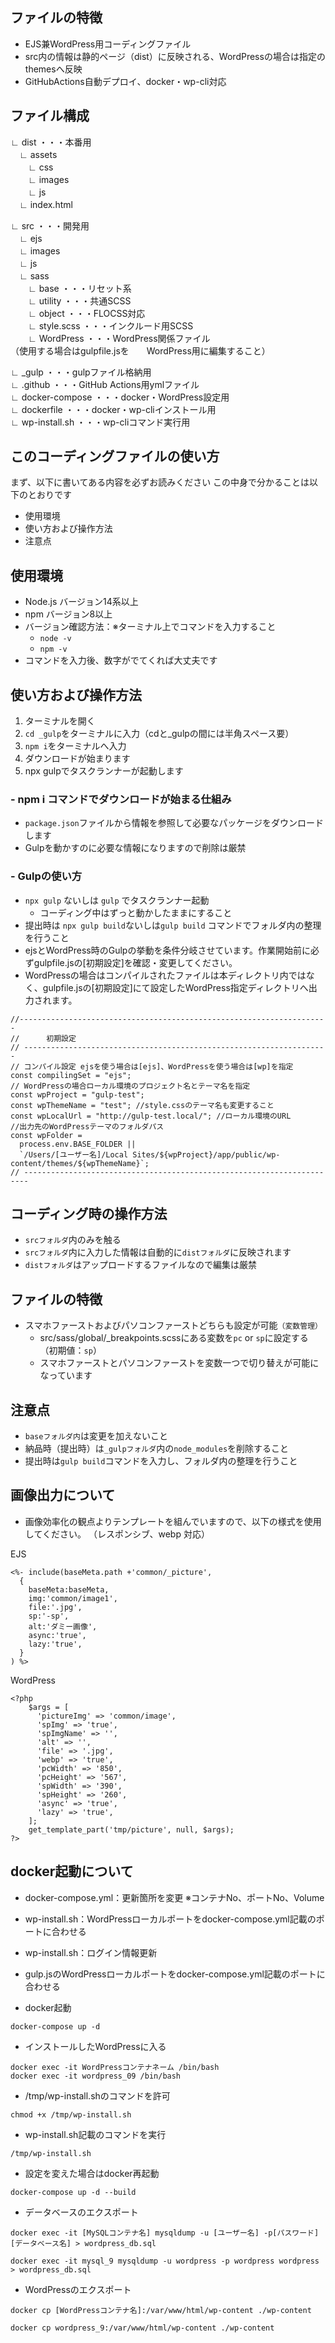 ## ファイルの特徴
- EJS兼WordPress用コーディングファイル
- src内の情報は静的ページ（dist）に反映される、WordPressの場合は指定のthemesへ反映
- GitHubActions自動デプロイ、docker・wp-cli対応


## ファイル構成  
∟ dist ・・・本番用  
　∟ assets  
　　∟ css  
　　∟ images  
　　∟ js  
　∟ index.html

∟ src ・・・開発用  
　∟ ejs  
　∟ images  
　∟ js  
　∟ sass  
　　∟ base ・・・リセット系    
　　∟ utility ・・・共通SCSS  
　　∟ object ・・・FLOCSS対応  
　　∟ style.scss ・・・インクルード用SCSS  
　　∟ WordPress ・・・WordPress関係ファイル  
（使用する場合はgulpfile.jsを　　WordPress用に編集すること）  

∟ _gulp ・・・gulpファイル格納用  
∟ .github ・・・GitHub Actions用ymlファイル  
∟ docker-compose ・・・docker・WordPress設定用  
∟ dockerfile ・・・docker・wp-cliインストール用  
∟ wp-install.sh ・・・wp-cliコマンド実行用  



## このコーディングファイルの使い方
まず、以下に書いてある内容を必ずお読みください
この中身で分かることは以下のとおりです

- 使用環境
- 使い方および操作方法
- 注意点
## 使用環境
- Node.js バージョン14系以上
- npm バージョン8以上
- バージョン確認方法：※ターミナル上でコマンドを入力すること
  - `node -v`
  - `npm -v`
- コマンドを入力後、数字がでてくれば大丈夫です
## 使い方および操作方法
1. ターミナルを開く
2. `cd _gulp`をターミナルに入力（cdと_gulpの間には半角スペース要）
3. `npm i`をターミナルへ入力
4. ダウンロードが始まります
5. npx gulpでタスクランナーが起動します
### - npm i コマンドでダウンロードが始まる仕組み
- `package.json`ファイルから情報を参照して必要なパッケージをダウンロードします
- Gulpを動かすのに必要な情報になりますので削除は厳禁

### - Gulpの使い方
- `npx gulp` ないしは `gulp` でタスクランナー起動
  - コーディング中はずっと動かしたままにすること
- 提出時は `npx gulp build`ないしは`gulp build` コマンドでフォルダ内の整理を行うこと 
- ejsとWordPress時のGulpの挙動を条件分岐させています。作業開始前に必ずgulpfile.jsの[初期設定]を確認・変更してください。 
- WordPressの場合はコンパイルされたファイルは本ディレクトリ内ではなく、gulpfile.jsの[初期設定]にて設定したWordPress指定ディレクトリへ出力されます。
```
//---------------------------------------------------------------------
//      初期設定
// --------------------------------------------------------------------
// コンパイル設定 ejsを使う場合は[ejs]、WordPressを使う場合は[wp]を指定
const compilingSet = "ejs";
// WordPressの場合ローカル環境のプロジェクト名とテーマ名を指定
const wpProject = "gulp-test";
const wpThemeName = "test"; //style.cssのテーマ名も変更すること
const wpLocalUrl = "http://gulp-test.local/"; //ローカル環境のURL
//出力先のWordPressテーマのフォルダパス
const wpFolder =
  process.env.BASE_FOLDER ||
  `/Users/[ユーザー名]/Local Sites/${wpProject}/app/public/wp-content/themes/${wpThemeName}`;
// -----------------------------------------------------------------------
```

## コーディング時の操作方法
- `srcフォルダ`内のみを触る
- `srcフォルダ`内に入力した情報は自動的に`distフォルダ`に反映されます
- `distフォルダ`はアップロードするファイルなので編集は厳禁

## ファイルの特徴
- スマホファーストおよびパソコンファーストどちらも設定が可能`（変数管理）`
  - src/sass/global/_breakpoints.scssにある変数を`pc` or `sp`に設定する（初期値：`sp`）
  - スマホファーストとパソコンファーストを変数一つで切り替えが可能になっています
  
## 注意点
- `baseフォルダ内`は変更を加えないこと
- 納品時（提出時）は`_gulpフォルダ`内の`node_modules`を削除すること
- 提出時は`gulp build`コマンドを入力し、フォルダ内の整理を行うこと 
## 画像出力について

- 画像効率化の観点よりテンプレートを組んでいますので、以下の様式を使用してください。 （レスポンシブ、webp 対応）

EJS

```
<%- include(baseMeta.path +'common/_picture',
  {
    baseMeta:baseMeta,
    img:'common/image1',
    file:'.jpg',
    sp:'-sp',
    alt:'ダミー画像',
    async:'true',
    lazy:'true',
  }
) %>
```

WordPress

```
<?php
    $args = [
      'pictureImg' => 'common/image',
      'spImg' => 'true',
      'spImgName' => '',
      'alt' => '',
      'file' => '.jpg',
      'webp' => 'true',
      'pcWidth' => '850',
      'pcHeight' => '567',
      'spWidth' => '390',
      'spHeight' => '260',
      'async' => 'true',
      'lazy' => 'true',
    ];
    get_template_part('tmp/picture', null, $args);
?>
```

## docker起動について

- docker-compose.yml：更新箇所を変更 ※コンテナNo、ポートNo、Volume
- wp-install.sh：WordPressローカルポートをdocker-compose.yml記載のポートに合わせる
- wp-install.sh：ログイン情報更新
- gulp.jsのWordPressローカルポートをdocker-compose.yml記載のポートに合わせる

- docker起動 
```
docker-compose up -d
```

- インストールしたWordPressに入る 
```
docker exec -it WordPressコンテナネーム /bin/bash
docker exec -it wordpress_09 /bin/bash
```

- /tmp/wp-install.shのコマンドを許可
```
chmod +x /tmp/wp-install.sh
```

- wp-install.sh記載のコマンドを実行
```
/tmp/wp-install.sh
```

- 設定を変えた場合はdocker再起動
```
docker-compose up -d --build
```
- データベースのエクスポート
```
docker exec -it [MySQLコンテナ名] mysqldump -u [ユーザー名] -p[パスワード] [データベース名] > wordpress_db.sql
```
```
docker exec -it mysql_9 mysqldump -u wordpress -p wordpress wordpress > wordpress_db.sql
```

- WordPressのエクスポート
```
docker cp [WordPressコンテナ名]:/var/www/html/wp-content ./wp-content
```
```
docker cp wordpress_9:/var/www/html/wp-content ./wp-content
```